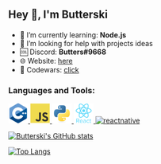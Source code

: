 ## Hey 👋, I'm Butterski
#### 


- 🌱 I’m currently learning:  **Node.js** 
- 🤔 I’m looking for help with projects ideas
- 🆒 Discord: **Butters#9668**
- 🌐 Website: [here](https://butterski.github.io/stronka/)
- 🛑 Codewars: [click](https://www.codewars.com/users/Butterski)

<h3 align="left">Languages and Tools:</h3>
<p align="left"> <a href="https://www.w3schools.com/cpp/" target="_blank"> <img src="https://raw.githubusercontent.com/devicons/devicon/master/icons/cplusplus/cplusplus-original.svg" alt="cplusplus" width="40" height="40"/> </a> <a href="https://developer.mozilla.org/en-US/docs/Web/JavaScript" target="_blank"> <img src="https://raw.githubusercontent.com/devicons/devicon/master/icons/javascript/javascript-original.svg" alt="javascript" width="40" height="40"/> </a> <a href="https://www.python.org" target="_blank"> <img src="https://raw.githubusercontent.com/devicons/devicon/master/icons/python/python-original.svg" alt="python" width="40" height="40"/> </a> <a href="https://reactjs.org/" target="_blank"> <img src="https://raw.githubusercontent.com/devicons/devicon/master/icons/react/react-original-wordmark.svg" alt="react" width="40" height="40"/> </a> <a href="https://reactnative.dev/" target="_blank"> <img src="https://reactnative.dev/img/header_logo.svg" alt="reactnative" width="40" height="40"/> </a> </p>

[![Butterski's GitHub stats](https://github-readme-stats.vercel.app/api?username=butterski&theme=dark)](https://github.com/anuraghazra/github-readme-stats)

[![Top Langs](https://github-readme-stats.vercel.app/api/top-langs/?username=butterski&layout=compact&theme=dark)](https://github.com/anuraghazra/github-readme-stats)




